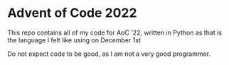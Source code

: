 # Advent of Code 2022

This repo contains all of my code for AoC '22, written in Python as that is the language I felt like using on December 1st

Do not expect code to be good, as I am not a very good programmer.
